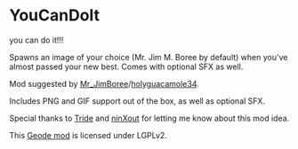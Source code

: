 # YouCanDoIt
you can do it!!!

Spawns an image of your choice (Mr. Jim M. Boree by default) when you've almost passed your new best. Comes with optional SFX as well.

Mod suggested by [Mr_JimBoree](https://nitter.net/Mr_JimBoree)/[holyguacamole34](https://nitter.net/holyguacamole34).

Includes PNG and GIF support out of the box, as well as optional SFX.

Special thanks to [Tride](https://nitter.net/TriDeapthBear) and [ninXout](https://github.com/ninXout) for letting me know about this mod idea.

This [Geode mod](https://geode-sdk.org) is licensed under LGPLv2.